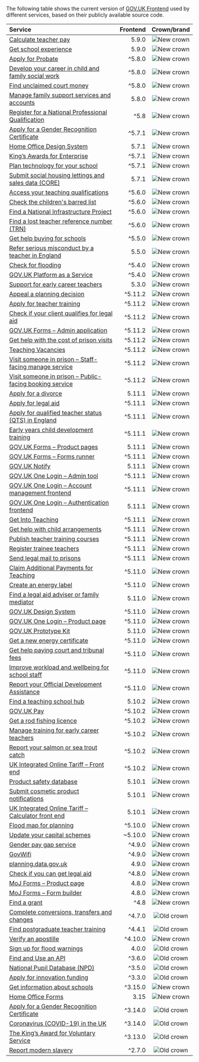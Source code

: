 The following table shows the current version of [GOV.UK Frontend](https://github.com/alphagov/govuk-frontend) used by different services, based on their publicly available source code.

| Service | Frontend | Crown/brand |
| :------ | -------------------: | :---------------: |
| [Calculate teacher pay](https://github.com/DFE-Digital/teacher-pay-calculator/) | 5.9.0 | ![New crown](assets/new-crown.svg) |
| [Get school experience](https://github.com/DFE-Digital/schools-experience/) | 5.9.0 | ![New crown](assets/new-crown.svg) |
| [Apply for Probate](https://github.com/hmcts/probate-frontend/) | ^5.8.0 | ![New crown](assets/new-crown.svg) |
| [Develop your career in child and family social work](https://github.com/DFE-Digital/childrens-social-care-cpd/tree/main/Childrens-Social-Care-CPD/) | ^5.8.0 | ![New crown](assets/new-crown.svg) |
| [Find unclaimed court money](https://github.com/ministryofjustice/find-unclaimed-court-money/) | ^5.8.0 | ![New crown](assets/new-crown.svg) |
| [Manage family support services and accounts](https://github.com/DFE-Digital/fh-services/tree/main/src/shared/web-components/src/familyhubs-frontend/) | 5.8.0 | ![New crown](assets/new-crown.svg) |
| [Register for a National Professional Qualification](https://github.com/DFE-Digital/npq-registration/) | ^5.8 | ![New crown](assets/new-crown.svg) |
| [Apply for a Gender Recognition Certificate](https://github.com/ministryofjustice/grc-app/) | ^5.7.1 | ![New crown](assets/new-crown.svg) |
| [Home Office Design System](https://github.com/UKHomeOffice/home-office-design-system/tree/main/components/page/) | 5.7.1 | ![New crown](assets/new-crown.svg) |
| [King’s Awards for Enterprise](https://github.com/bitzesty/qae/) | ^5.7.1 | ![New crown](assets/new-crown.svg) |
| [Plan technology for your school](https://github.com/DFE-Digital/plan-technology-for-your-school/tree/main/src/Dfe.PlanTech.Web.Node/) | ^5.7.1 | ![New crown](assets/new-crown.svg) |
| [Submit social housing lettings and sales data (CORE)](https://github.com/communitiesuk/submit-social-housing-lettings-and-sales-data/) | 5.7.1 | ![New crown](assets/new-crown.svg) |
| [Access your teaching qualifications](https://github.com/DFE-Digital/access-your-teaching-qualifications/) | ^5.6.0 | ![New crown](assets/new-crown.svg) |
| [Check the children's barred list](https://github.com/DFE-Digital/check-childrens-barred-list/) | ^5.6.0 | ![New crown](assets/new-crown.svg) |
| [Find a National Infrastructure Project](https://github.com/Planning-Inspectorate/applications-service/) | ^5.6.0 | ![New crown](assets/new-crown.svg) |
| [Find a lost teacher reference number (TRN)](https://github.com/DFE-Digital/find-a-lost-trn/) | ^5.6.0 | ![New crown](assets/new-crown.svg) |
| [Get help buying for schools](https://github.com/DFE-Digital/buy-for-your-school/) | ^5.5.0 | ![New crown](assets/new-crown.svg) |
| [Refer serious misconduct by a teacher in England](https://github.com/DFE-Digital/refer-serious-misconduct/) | 5.5.0 | ![New crown](assets/new-crown.svg) |
| [Check for flooding](https://github.com/DEFRA/flood-app/) | ^5.4.0 | ![New crown](assets/new-crown.svg) |
| [GOV.UK Platform as a Service](https://github.com/alphagov/paas-product-pages/) | ^5.4.0 | ![New crown](assets/new-crown.svg) |
| [Support for early career teachers](https://github.com/DFE-Digital/support-for-early-career-teachers/) | 5.3.0 | ![New crown](assets/new-crown.svg) |
| [Appeal a planning decision](https://github.com/Planning-Inspectorate/appeal-planning-decision/) | ^5.11.2 | ![New crown](assets/new-crown.svg) |
| [Apply for teacher training](https://github.com/DFE-Digital/apply-for-teacher-training/) | ^5.11.2 | ![New crown](assets/new-crown.svg) |
| [Check if your client qualifies for legal aid](https://github.com/ministryofjustice/laa-estimate-financial-eligibility-for-legal-aid/) | ^5.11.2 | ![New crown](assets/new-crown.svg) |
| [GOV.UK Forms – Admin application](https://github.com/alphagov/forms-admin/) | ^5.11.2 | ![New crown](assets/new-crown.svg) |
| [Get help with the cost of prison visits](https://github.com/ministryofjustice/help-with-prison-visits-external/) | ^5.11.2 | ![New crown](assets/new-crown.svg) |
| [Teaching Vacancies](https://github.com/DFE-Digital/teaching-vacancies/) | ^5.11.2 | ![New crown](assets/new-crown.svg) |
| [Visit someone in prison – Staff-facing manage service](https://github.com/ministryofjustice/book-a-prison-visit-staff-ui/) | ^5.11.2 | ![New crown](assets/new-crown.svg) |
| [Visit someone in prison – Public-facing booking service](https://github.com/ministryofjustice/hmpps-book-a-prison-visit-ui/) | ^5.11.2 | ![New crown](assets/new-crown.svg) |
| [Apply for a divorce](https://github.com/hmcts/nfdiv-frontend/) | 5.11.1 | ![New crown](assets/new-crown.svg) |
| [Apply for legal aid](https://github.com/ministryofjustice/laa-apply-for-legal-aid/) | ^5.11.1 | ![New crown](assets/new-crown.svg) |
| [Apply for qualified teacher status (QTS) in England](https://github.com/DFE-Digital/apply-for-qualified-teacher-status/) | ^5.11.1 | ![New crown](assets/new-crown.svg) |
| [Early years child development training](https://github.com/DFE-Digital/early-years-foundation-recovery/) | ^5.11.1 | ![New crown](assets/new-crown.svg) |
| [GOV.UK Forms – Product pages](https://github.com/alphagov/forms-product-page/) | 5.11.1 | ![New crown](assets/new-crown.svg) |
| [GOV.UK Forms – Forms runner](https://github.com/alphagov/forms-runner/) | ^5.11.1 | ![New crown](assets/new-crown.svg) |
| [GOV.UK Notify](https://github.com/alphagov/notifications-admin/) | 5.11.1 | ![New crown](assets/new-crown.svg) |
| [GOV.UK One Login – Admin tool](https://github.com/govuk-one-login/onboarding-self-service-experience/tree/main/express/) | ^5.11.1 | ![New crown](assets/new-crown.svg) |
| [GOV.UK One Login – Account management frontend](https://github.com/govuk-one-login/di-account-management-frontend/) | ^5.11.1 | ![New crown](assets/new-crown.svg) |
| [GOV.UK One Login – Authentication frontend](https://github.com/govuk-one-login/authentication-frontend/) | 5.11.1 | ![New crown](assets/new-crown.svg) |
| [Get Into Teaching](https://github.com/DFE-Digital/get-into-teaching-app/) | ^5.11.1 | ![New crown](assets/new-crown.svg) |
| [Get help with child arrangements](https://github.com/ministryofjustice/help-with-child-arrangements/) | ^5.11.1 | ![New crown](assets/new-crown.svg) |
| [Publish teacher training courses](https://github.com/DFE-Digital/publish-teacher-training/) | ^5.11.1 | ![New crown](assets/new-crown.svg) |
| [Register trainee teachers](https://github.com/DFE-Digital/register-trainee-teachers/) | ^5.11.1 | ![New crown](assets/new-crown.svg) |
| [Send legal mail to prisons](https://github.com/ministryofjustice/send-legal-mail-to-prisons/) | ^5.11.1 | ![New crown](assets/new-crown.svg) |
| [Claim Additional Payments for Teaching](https://github.com/DFE-Digital/claim-additional-payments-for-teaching/) | ^5.11.0 | ![New crown](assets/new-crown.svg) |
| [Create an energy label](https://github.com/UKGovernmentBEIS/energy-label-service/) | ^5.11.0 | ![New crown](assets/new-crown.svg) |
| [Find a legal aid adviser or family mediator](https://github.com/ministryofjustice/fala/) | 5.11.0 | ![New crown](assets/new-crown.svg) |
| [GOV.UK Design System](https://github.com/alphagov/govuk-design-system/) | ^5.11.0 | ![New crown](assets/new-crown.svg) |
| [GOV.UK One Login – Product page](https://github.com/govuk-one-login/onboarding-product-page/) | ^5.11.0 | ![New crown](assets/new-crown.svg) |
| [GOV.UK Prototype Kit](https://github.com/alphagov/govuk-prototype-kit/) | 5.11.0 | ![New crown](assets/new-crown.svg) |
| [Get a new energy certificate](https://github.com/communitiesuk/epb-frontend/) | ^5.11.0 | ![New crown](assets/new-crown.svg) |
| [Get help paying court and tribunal fees](https://github.com/ministryofjustice/hwf-publicapp/) | ^5.11.0 | ![New crown](assets/new-crown.svg) |
| [Improve workload and wellbeing for school staff](https://github.com/DFE-Digital/improve-workload-and-wellbeing-for-school-staff/) | ^5.11.0 | ![New crown](assets/new-crown.svg) |
| [Report your Official Development Assistance](https://github.com/UKGovernmentBEIS/beis-report-official-development-assistance/) | ^5.11.0 | ![New crown](assets/new-crown.svg) |
| [Find a teaching school hub](https://github.com/DFE-Digital/teaching-school-hub-finder/) | 5.10.2 | ![New crown](assets/new-crown.svg#rebrand) |
| [GOV.UK Pay](https://github.com/alphagov/pay-frontend/) | ^5.10.2 | ![New crown](assets/new-crown.svg#rebrand) |
| [Get a rod fishing licence](https://github.com/DEFRA/rod-licensing/tree/main/packages/gafl-webapp-service/) | ^5.10.2 | ![New crown](assets/new-crown.svg#rebrand) |
| [Manage training for early career teachers](https://github.com/DFE-Digital/early-careers-framework/) | ^5.10.2 | ![New crown](assets/new-crown.svg#rebrand) |
| [Report your salmon or sea trout catch](https://github.com/DEFRA/rod-catch-returns-frontend/) | ^5.10.2 | ![New crown](assets/new-crown.svg#rebrand) |
| [UK Integrated Online Tariff – Front end](https://github.com/trade-tariff/trade-tariff-frontend/) | ^5.10.2 | ![New crown](assets/new-crown.svg#rebrand) |
| [Product safety database](https://github.com/UKGovernmentBEIS/beis-opss-psd/) | 5.10.1 | ![New crown](assets/new-crown.svg#rebrand) |
| [Submit cosmetic product notifications](https://github.com/UKGovernmentBEIS/beis-opss-cosmetics/tree/main/cosmetics-web/) | 5.10.1 | ![New crown](assets/new-crown.svg#rebrand) |
| [UK Integrated Online Tariff – Calculator front end](https://github.com/trade-tariff/trade-tariff-duty-calculator/) | 5.10.1 | ![New crown](assets/new-crown.svg#rebrand) |
| [Flood map for planning](https://github.com/DEFRA/fmp-app/) | ^5.10.0 | ![New crown](assets/new-crown.svg#rebrand) |
| [Update your capital schemes](https://github.com/acteng/update-your-capital-schemes/) | ~5.10.0 | ![New crown](assets/new-crown.svg#rebrand) |
| [Gender pay gap service](https://github.com/cabinetoffice/gender-pay-gap/tree/main/GenderPayGap.WebUI/) | ^4.9.0 | ![New crown](assets/new-crown.svg) |
| [GovWifi](https://github.com/alphagov/govwifi-product-page/) | ^4.9.0 | ![New crown](assets/new-crown.svg) |
| [planning.data.gov.uk](https://github.com/digital-land/digital-land.info/) | 4.9.0 | ![New crown](assets/new-crown.svg) |
| [Check if you can get legal aid](https://github.com/ministryofjustice/cla_public/) | ^4.8.0 | ![New crown](assets/new-crown.svg) |
| [MoJ Forms – Product page](https://github.com/ministryofjustice/formbuilder-product-page/) | 4.8.0 | ![New crown](assets/new-crown.svg) |
| [MoJ Forms – Form builder](https://github.com/ministryofjustice/fb-editor/) | 4.8.0 | ![New crown](assets/new-crown.svg) |
| [Find a grant](https://github.com/cabinetoffice/gap-find-apply-web/tree/main/packages/applicant/) | ^4.8 | ![New crown](assets/new-crown.svg) |
| [Complete conversions, transfers and changes](https://github.com/DFE-Digital/dfe-complete-conversions-transfers-and-changes/) | ^4.7.0 | ![Old crown](assets/old-crown.svg) |
| [Find postgraduate teacher training](https://github.com/DFE-Digital/find-teacher-training/) | ^4.4.1 | ![Old crown](assets/old-crown.svg) |
| [Verify an apostille](https://github.com/UKForeignOffice/verify-apostille-service/) | ^4.10.0 | ![New crown](assets/new-crown.svg#rebrand) |
| [Sign up for flood warnings](https://github.com/DEFRA/flood-xws-contact-web/) | 4.0.0 | ![Old crown](assets/old-crown.svg) |
| [Find and Use an API](https://github.com/DFE-Digital/eapim-developer-hub/) | ^3.6.0 | ![Old crown](assets/old-crown.svg) |
| [National Pupil Database (NPD)](https://github.com/DFE-Digital/npd-find-and-explore/) | ^3.5.0 | ![Old crown](assets/old-crown.svg) |
| [Apply for innovation funding](https://github.com/InnovateUKGitHub/innovation-funding-service/tree/main/ifs-web-service/) | ^3.3.0 | ![Old crown](assets/old-crown.svg) |
| [Get information about schools](https://github.com/DFE-Digital/get-information-about-schools/tree/main/Web/Edubase.Web.UI/) | ^3.15.0 | ![New crown](assets/new-crown.svg) |
| [Home Office Forms](https://github.com/UKHomeOfficeForms/hof/) | 3.15 | ![New crown](assets/new-crown.svg) |
| [Apply for a Gender Recognition Certificate](https://github.com/cabinetoffice/grc-app/) | ^3.14.0 | ![Old crown](assets/old-crown.svg) |
| [Coronavirus (COVID-19) in the UK ](https://github.com/publichealthengland/coronavirus-dashboard/) | ^3.14.0 | ![Old crown](assets/old-crown.svg) |
| [The King’s Award for Voluntary Service](https://github.com/bitzesty/qavs-v2/) | ^3.13.0 | ![Old crown](assets/old-crown.svg) |
| [Report modern slavery](https://github.com/UKHomeOffice/modern-slavery/) | ^2.7.0 | ![Old crown](assets/old-crown.svg) |
